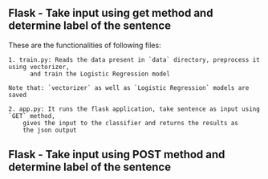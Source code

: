 ## Flask - Take input using get method and determine label of the sentence

These are the functionalities of following files:

```
1. train.py: Reads the data present in `data` directory, preprocess it using vectorizer,
      and train the Logistic Regression model

Note that: `vectorizer` as well as `Logistic Regression` models are saved

2. app.py: It runs the flask application, take sentence as input using `GET` method,
    gives the input to the classifier and returns the results as
    the json output
```

## Flask - Take input using POST method and determine label of the sentence

